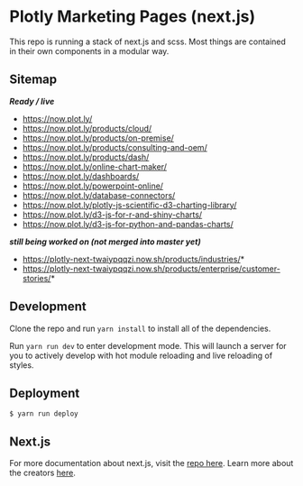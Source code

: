 # Plotly Marketing Pages (next.js)

This repo is running a stack of next.js and scss. Most things are contained in their own components in a modular way.

## Sitemap

***Ready / live***
- https://now.plot.ly/
- https://now.plot.ly/products/cloud/
- https://now.plot.ly/products/on-premise/
- https://now.plot.ly/products/consulting-and-oem/
- https://now.plot.ly/products/dash/
- https://now.plot.ly/online-chart-maker/
- https://now.plot.ly/dashboards/
- https://now.plot.ly/powerpoint-online/
- https://now.plot.ly/database-connectors/
- https://now.plot.ly/plotly-js-scientific-d3-charting-library/
- https://now.plot.ly/d3-js-for-r-and-shiny-charts/
- https://now.plot.ly/d3-js-for-python-and-pandas-charts/

***still being worked on (not merged into master yet)***
- https://plotly-next-twaiypqqzi.now.sh/products/industries/*
- https://plotly-next-twaiypqqzi.now.sh/products/enterprise/customer-stories/*

## Development

Clone the repo and run `yarn install` to install all of the dependencies. 

Run `yarn run dev` to enter development mode. This will launch a server for you to actively develop with hot module reloading and live reloading of styles.

## Deployment

```
$ yarn run deploy
```

## Next.js

For more documentation about next.js, visit the [repo here](https://github.com/zeit/next.js). Learn more about the creators [here](https://zeit.co).
